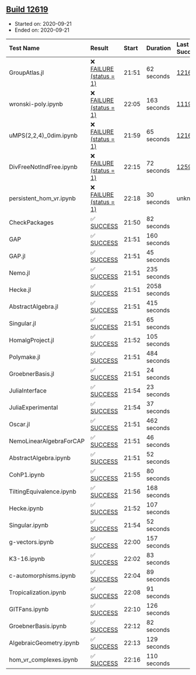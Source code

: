 ## [Build 12619](https://oscarci.mathematik.uni-kl.de/job/oscar/12619/)

* Started on: 2020-09-21
* Ended on: 2020-09-21

| Test Name    | Result | Start | Duration | Last Success | First Failure |
|:-------------|:-------|:------|:---------|:-------------|:--------------|
| GroupAtlas.jl | ❌ [FAILURE (status = 1)](https://oscarci.mathematik.uni-kl.de/job/oscar/12619/artifact/logs/build-12619/GroupAtlas.jl.log) | 21:51 | 62 seconds | [12167](https://oscarci.mathematik.uni-kl.de/job/oscar/12167/) | [12168](https://oscarci.mathematik.uni-kl.de/job/oscar/12168/) |
| wronski-poly.ipynb | ❌ [FAILURE (status = 1)](https://oscarci.mathematik.uni-kl.de/job/oscar/12619/artifact/logs/build-12619/wronski-poly.ipynb.log) | 22:05 | 163 seconds | [11192](https://oscarci.mathematik.uni-kl.de/job/oscar/11192/) | [11193](https://oscarci.mathematik.uni-kl.de/job/oscar/11193/) |
| uMPS(2,2,4)_0dim.ipynb | ❌ [FAILURE (status = 1)](https://oscarci.mathematik.uni-kl.de/job/oscar/12619/artifact/logs/build-12619/uMPS-2-2-4-_0dim.ipynb.log) | 21:59 | 65 seconds | [12167](https://oscarci.mathematik.uni-kl.de/job/oscar/12167/) | [12168](https://oscarci.mathematik.uni-kl.de/job/oscar/12168/) |
| DivFreeNotIndFree.ipynb | ❌ [FAILURE (status = 1)](https://oscarci.mathematik.uni-kl.de/job/oscar/12619/artifact/logs/build-12619/DivFreeNotIndFree.ipynb.log) | 22:15 | 72 seconds | [12594](https://oscarci.mathematik.uni-kl.de/job/oscar/12594/) | [12595](https://oscarci.mathematik.uni-kl.de/job/oscar/12595/) |
| persistent_hom_vr.ipynb | ❌ [FAILURE (status = 1)](https://oscarci.mathematik.uni-kl.de/job/oscar/12619/artifact/logs/build-12619/persistent_hom_vr.ipynb.log) | 22:18 | 30 seconds | unknown | unknown |
| CheckPackages | ✅ [SUCCESS](https://oscarci.mathematik.uni-kl.de/job/oscar/12619/artifact/logs/build-12619/CheckPackages.log) | 21:50 | 82 seconds |  |  |
| GAP | ✅ [SUCCESS](https://oscarci.mathematik.uni-kl.de/job/oscar/12619/artifact/logs/build-12619/GAP.log) | 21:51 | 160 seconds |  |  |
| GAP.jl | ✅ [SUCCESS](https://oscarci.mathematik.uni-kl.de/job/oscar/12619/artifact/logs/build-12619/GAP.jl.log) | 21:51 | 45 seconds |  |  |
| Nemo.jl | ✅ [SUCCESS](https://oscarci.mathematik.uni-kl.de/job/oscar/12619/artifact/logs/build-12619/Nemo.jl.log) | 21:51 | 235 seconds |  |  |
| Hecke.jl | ✅ [SUCCESS](https://oscarci.mathematik.uni-kl.de/job/oscar/12619/artifact/logs/build-12619/Hecke.jl.log) | 21:51 | 2058 seconds |  |  |
| AbstractAlgebra.jl | ✅ [SUCCESS](https://oscarci.mathematik.uni-kl.de/job/oscar/12619/artifact/logs/build-12619/AbstractAlgebra.jl.log) | 21:51 | 415 seconds |  |  |
| Singular.jl | ✅ [SUCCESS](https://oscarci.mathematik.uni-kl.de/job/oscar/12619/artifact/logs/build-12619/Singular.jl.log) | 21:51 | 65 seconds |  |  |
| HomalgProject.jl | ✅ [SUCCESS](https://oscarci.mathematik.uni-kl.de/job/oscar/12619/artifact/logs/build-12619/HomalgProject.jl.log) | 21:52 | 105 seconds |  |  |
| Polymake.jl | ✅ [SUCCESS](https://oscarci.mathematik.uni-kl.de/job/oscar/12619/artifact/logs/build-12619/Polymake.jl.log) | 21:51 | 484 seconds |  |  |
| GroebnerBasis.jl | ✅ [SUCCESS](https://oscarci.mathematik.uni-kl.de/job/oscar/12619/artifact/logs/build-12619/GroebnerBasis.jl.log) | 21:51 | 24 seconds |  |  |
| JuliaInterface | ✅ [SUCCESS](https://oscarci.mathematik.uni-kl.de/job/oscar/12619/artifact/logs/build-12619/JuliaInterface.log) | 21:54 | 23 seconds |  |  |
| JuliaExperimental | ✅ [SUCCESS](https://oscarci.mathematik.uni-kl.de/job/oscar/12619/artifact/logs/build-12619/JuliaExperimental.log) | 21:54 | 37 seconds |  |  |
| Oscar.jl | ✅ [SUCCESS](https://oscarci.mathematik.uni-kl.de/job/oscar/12619/artifact/logs/build-12619/Oscar.jl.log) | 21:51 | 462 seconds |  |  |
| NemoLinearAlgebraForCAP | ✅ [SUCCESS](https://oscarci.mathematik.uni-kl.de/job/oscar/12619/artifact/logs/build-12619/NemoLinearAlgebraForCAP.log) | 21:51 | 46 seconds |  |  |
| AbstractAlgebra.ipynb | ✅ [SUCCESS](https://oscarci.mathematik.uni-kl.de/job/oscar/12619/artifact/logs/build-12619/AbstractAlgebra.ipynb.log) | 21:51 | 52 seconds |  |  |
| CohP1.ipynb | ✅ [SUCCESS](https://oscarci.mathematik.uni-kl.de/job/oscar/12619/artifact/logs/build-12619/CohP1.ipynb.log) | 21:55 | 80 seconds |  |  |
| TiltingEquivalence.ipynb | ✅ [SUCCESS](https://oscarci.mathematik.uni-kl.de/job/oscar/12619/artifact/logs/build-12619/TiltingEquivalence.ipynb.log) | 21:56 | 168 seconds |  |  |
| Hecke.ipynb | ✅ [SUCCESS](https://oscarci.mathematik.uni-kl.de/job/oscar/12619/artifact/logs/build-12619/Hecke.ipynb.log) | 21:52 | 107 seconds |  |  |
| Singular.ipynb | ✅ [SUCCESS](https://oscarci.mathematik.uni-kl.de/job/oscar/12619/artifact/logs/build-12619/Singular.ipynb.log) | 21:54 | 52 seconds |  |  |
| g-vectors.ipynb | ✅ [SUCCESS](https://oscarci.mathematik.uni-kl.de/job/oscar/12619/artifact/logs/build-12619/g-vectors.ipynb.log) | 22:00 | 157 seconds |  |  |
| K3-16.ipynb | ✅ [SUCCESS](https://oscarci.mathematik.uni-kl.de/job/oscar/12619/artifact/logs/build-12619/K3-16.ipynb.log) | 22:02 | 83 seconds |  |  |
| c-automorphisms.ipynb | ✅ [SUCCESS](https://oscarci.mathematik.uni-kl.de/job/oscar/12619/artifact/logs/build-12619/c-automorphisms.ipynb.log) | 22:04 | 89 seconds |  |  |
| Tropicalization.ipynb | ✅ [SUCCESS](https://oscarci.mathematik.uni-kl.de/job/oscar/12619/artifact/logs/build-12619/Tropicalization.ipynb.log) | 22:08 | 91 seconds |  |  |
| GITFans.ipynb | ✅ [SUCCESS](https://oscarci.mathematik.uni-kl.de/job/oscar/12619/artifact/logs/build-12619/GITFans.ipynb.log) | 22:10 | 126 seconds |  |  |
| GroebnerBasis.ipynb | ✅ [SUCCESS](https://oscarci.mathematik.uni-kl.de/job/oscar/12619/artifact/logs/build-12619/GroebnerBasis.ipynb.log) | 22:12 | 82 seconds |  |  |
| AlgebraicGeometry.ipynb | ✅ [SUCCESS](https://oscarci.mathematik.uni-kl.de/job/oscar/12619/artifact/logs/build-12619/AlgebraicGeometry.ipynb.log) | 22:13 | 129 seconds |  |  |
| hom_vr_complexes.ipynb | ✅ [SUCCESS](https://oscarci.mathematik.uni-kl.de/job/oscar/12619/artifact/logs/build-12619/hom_vr_complexes.ipynb.log) | 22:16 | 110 seconds |  |  |
